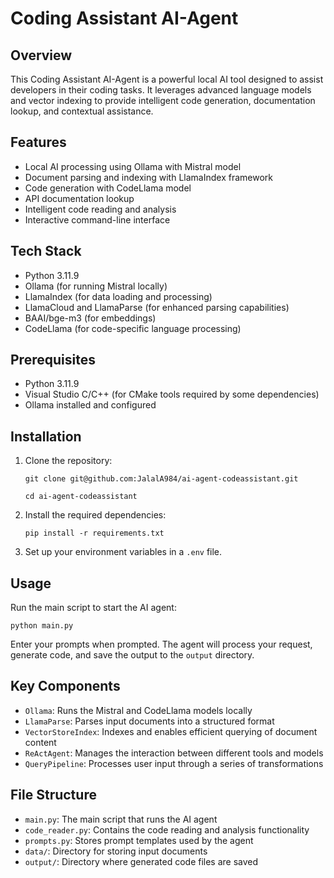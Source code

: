 # Coding Assistant AI-Agent

## Overview

This Coding Assistant AI-Agent is a powerful local AI tool designed to assist developers in their coding tasks. It leverages advanced language models and vector indexing to provide intelligent code generation, documentation lookup, and contextual assistance.

## Features

- Local AI processing using Ollama with Mistral model
- Document parsing and indexing with LlamaIndex framework
- Code generation with CodeLlama model
- API documentation lookup
- Intelligent code reading and analysis
- Interactive command-line interface

## Tech Stack

- Python 3.11.9
- Ollama (for running Mistral locally)
- LlamaIndex (for data loading and processing)
- LlamaCloud and LlamaParse (for enhanced parsing capabilities)
- BAAI/bge-m3 (for embeddings)
- CodeLlama (for code-specific language processing)

## Prerequisites

- Python 3.11.9
- Visual Studio C/C++ (for CMake tools required by some dependencies)
- Ollama installed and configured

## Installation

1. Clone the repository:
   ```
   git clone git@github.com:JalalA984/ai-agent-codeassistant.git

   cd ai-agent-codeassistant
   ```

2. Install the required dependencies:
   ```
   pip install -r requirements.txt
   ```

3. Set up your environment variables in a `.env` file.

## Usage

Run the main script to start the AI agent:

```
python main.py
```

Enter your prompts when prompted. The agent will process your request, generate code, and save the output to the `output` directory.

## Key Components

- `Ollama`: Runs the Mistral and CodeLlama models locally
- `LlamaParse`: Parses input documents into a structured format
- `VectorStoreIndex`: Indexes and enables efficient querying of document content
- `ReActAgent`: Manages the interaction between different tools and models
- `QueryPipeline`: Processes user input through a series of transformations

## File Structure

- `main.py`: The main script that runs the AI agent
- `code_reader.py`: Contains the code reading and analysis functionality
- `prompts.py`: Stores prompt templates used by the agent
- `data/`: Directory for storing input documents
- `output/`: Directory where generated code files are saved
